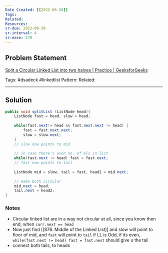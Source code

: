 ```yaml
---
Date Created: [[2022-06-26]]
Tags: 
Related: 
Resources: 
sr-due: 2022-06-30
sr-interval: 4
sr-ease: 270
---
```


## Problem Statement
[Split a Circular Linked List into two halves | Practice | GeeksforGeeks](https://practice.geeksforgeeks.org/problems/split-a-circular-linked-list-into-two-halves/1#)

Tags:  #dsadeck  #linkedlist 
Pattern: 
Related: 

---

## Solution
``` java
public void splitList (ListNode head){
	ListNode fast = head, slow = head;
	
	while(fast.next!= head && fast.next.next != head) {
		fast = fast.next.next;
		slow = slow.next;
	}
	// slow now points to mid
	
	// in case there's even no. of els in list
	while(fast.next != head) fast = fast.next;
	// fast now points to tail
	
	ListNode mid = slow, tail = fast, head2 = mid.next;
	
	// make both circular
	mid.next = head;
	tail.next = head2;
}
```

### Notes
- Circular linked list are in a way not circular at all, since you know then end, when `curr.next == head`
- Now just find [[876. Middle of the Linked List]] and slow will point to floor of mid, and `fast` will point to `tail` if LL is Odd, if its even, `while(fast.next != head) fast = fast.next` should give u the tail
- connect both tails, to heads


